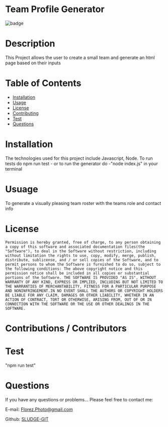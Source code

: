 # Team Profile Generator

  ![badge](https://img.shields.io/badge/License-MIT-Green)

# Description
This Project allows the user to create a small team and generate an html page based on their inputs

# Table of Contents

* [Installation](#Installation)
* [Usage](#Usage)
* [License](#License)
* [Contributing](#Contributions-/-Contributors)
* [Test](#Test)
* [Questions](#Questions)
 
# Installation
The technologies used for this project include Javascript, Node. To run tests do npm run test - or to run the generator do -"node index.js" in your terminal


# Usuage
To generate a visually pleasing team roster with the teams role and contact info

# License
    Permission is hereby granted, free of charge, to any person obtaining a copy of this software and associated documentation files(the "Software"), to deal in the Software without restriction, including without limitation the rights to use, copy, modify, merge, publish, distribute, sublicense, and / or sell copies of the Software, and to permit persons to whom the Software is furnished to do so, subject to the following conditions: The above copyright notice and this permission notice shall be included in all copies or substantial portions of the Software. THE SOFTWARE IS PROVIDED "AS IS", WITHOUT WARRANTY OF ANY KIND, EXPRESS OR IMPLIED, INCLUDING BUT NOT LIMITED TO THE WARRANTIES OF MERCHANTABILITY, FITNESS FOR A PARTICULAR PURPOSE AND NONINFRINGEMENT.IN NO EVENT SHALL THE AUTHORS OR COPYRIGHT HOLDERS BE LIABLE FOR ANY CLAIM, DAMAGES OR OTHER LIABILITY, WHETHER IN AN ACTION OF CONTRACT, TORT OR OTHERWISE, ARISING FROM, OUT OF OR IN CONNECTION WITH THE SOFTWARE OR THE USE OR OTHER DEALINGS IN THE SOFTWARE.

# Contributions / Contributors


# Test
"npm run test"


# Questions
If you have any questions or problems... Please feel free to contact me:

E-mail: Florez.Photo@gmail.com        

Github: [SLUDGE-GIT](https://github.com/SLUDGE-GIT)
